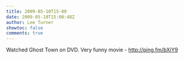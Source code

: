 ```yaml
---
title: 2009-05-10T15-00
date: 2009-05-10T15:00:48Z
author: Lee Turner
showtoc: false
comments: true
---
```


Watched Ghost Town on DVD.  Very funny movie -  http://ping.fm/bXiY9

